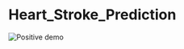 # Heart_Stroke_Prediction
![Positive demo](https://github.com/Avhijit-codeboy/Heart_Stroke_Prediction/blob/main/stroke%20detection/demo%20video/positive%20case.gif)

